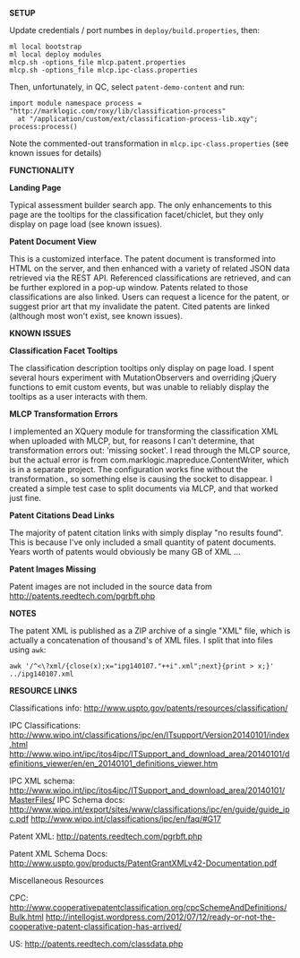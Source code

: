 **SETUP**

Update credentials / port numbes in `deploy/build.properties`, then:

    ml local bootstrap
    ml local deploy modules
    mlcp.sh -options_file mlcp.patent.properties
    mlcp.sh -options_file mlcp.ipc-class.properties

Then, unfortunately, in QC, select `patent-demo-content` and run:

    import module namespace process = "http://marklogic.com/roxy/lib/classification-process"
      at "/application/custom/ext/classification-process-lib.xqy";
    process:process()

Note the commented-out transformation in `mlcp.ipc-class.properties`
(see known issues for details)

**FUNCTIONALITY**

**Landing Page**

Typical assessment builder search app. The only enhancements to this page are the tooltips
for the classification facet/chiclet, but they only display on page load (see known issues).

**Patent Document View**

This is a customized interface. The patent document is transformed into HTML on the server,
and then enhanced with a variety of related JSON data retrieved via the REST API.
Referenced classifications are retrieved, and can be further explored in a pop-up window.
Patents related to those classifications are also linked. Users can request a licence
for the patent, or suggest prior art that my invalidate the patent.
Cited patents are linked (although most won't exist, see known issues).

**KNOWN ISSUES**

**Classification Facet Tooltips**

The classification description tooltips only display on page load. I spent several hours
experiment with MutationObservers and overriding jQuery functions to emit custom events,
but was unable to reliably display the tooltips as a user interacts with them.

**MLCP Transformation Errors**

I implemented an XQuery module for transforming the classification XML when uploaded with MLCP,
but, for reasons I can't determine, that transformation errors out: 'missing socket'.
I read through the MLCP source, but the actual error is from com.marklogic.mapreduce.ContentWriter,
which is in a separate project. The configuration works fine without the transformation., 
so something else is causing the socket to disappear. I created a simple test case to
split documents via MLCP, and that worked just fine.

**Patent Citations Dead Links**

The majority of patent citation links with simply display "no results found".
This is because I've only included a small quantity of patent documents.
Years worth of patents would obviously be many GB of XML ...

**Patent Images Missing**

Patent images are not included in the source data from http://patents.reedtech.com/pgrbft.php

**NOTES**

The patent XML is published as a ZIP archive of a single "XML" file, which is actually
a concatenation of thousand's of XML files. I split that into files using `awk`:

    awk '/^<\?xml/{close(x);x="ipg140107."++i".xml";next}{print > x;}' ../ipg140107.xml

**RESOURCE LINKS**

Classifications info:
http://www.uspto.gov/patents/resources/classification/

IPC Classifications:
http://www.wipo.int/classifications/ipc/en/ITsupport/Version20140101/index.html
http://www.wipo.int/ipc/itos4ipc/ITSupport_and_download_area/20140101/definitions_viewer/en/en_20140101_definitions_viewer.htm

IPC XML schema:
http://www.wipo.int/ipc/itos4ipc/ITSupport_and_download_area/20140101/MasterFiles/
IPC Schema docs:
http://www.wipo.int/export/sites/www/classifications/ipc/en/guide/guide_ipc.pdf
http://www.wipo.int/classifications/ipc/en/faq/#G17

Patent XML:
http://patents.reedtech.com/pgrbft.php

Patent XML Schema Docs:
http://www.uspto.gov/products/PatentGrantXMLv42-Documentation.pdf

Miscellaneous Resources

CPC:
http://www.cooperativepatentclassification.org/cpcSchemeAndDefinitions/Bulk.html
http://intellogist.wordpress.com/2012/07/12/ready-or-not-the-cooperative-patent-classification-has-arrived/

US:
http://patents.reedtech.com/classdata.php
